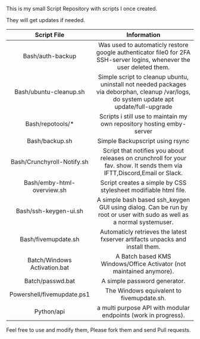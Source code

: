 This is my small Script Repository with scripts I once created.

They will get updates if needed.


| Script File | Information |
|:----:|:----:|
| Bash/auth-backup | Was used to automaticly restore google authenticator file0 for 2FA SSH-server logins, whenever the user deleted them. |
| Bash/ubuntu-cleanup.sh | Simple script to cleanup ubuntu, uninstall not needed packages via deborphan, cleanup /var/logs, do system update apt update/full-upgrade |
| Bash/repotools/* | Scripts i still use to maintain my own repository hosting emby-server |
| Bash/backup.sh | Simple Backupscript using rsync |
| Bash/Crunchyroll-Notify.sh | Script that notifies you about releases on crunchroll for your fav. show. It sends them via IFTT,Discord,Email or Slack.|
| Bash/emby-html-overview.sh | Script creates a simple by CSS stylesheet modifiable html file. |
| Bash/ssh-keygen-ui.sh | A simple bash based ssh_keygen GUI using dialog. Can be run by root or user with sudo as well as a normal systemuser. |
| Bash/fivemupdate.sh | Automaticly retrieves the latest fxserver artifacts unpacks and install them. |
| Batch/Windows Activation.bat | A Batch based KMS Windows/Office Activator (not maintained anymore). |
| Batch/passwd.bat | A simple password generator. |
| Powershell/fivemupdate.ps1 | The Windows equivalent to fivemupdate.sh. |
| Python/api | a multi purpose API with modular endpoints (work in progress). |


Feel free to use and modify them, Please fork them and send Pull requests.
